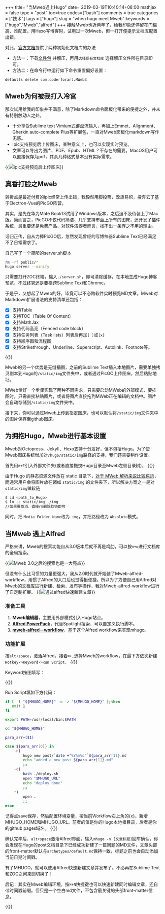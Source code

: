 +++
title= "当Mweb遇上Hugo"
date= 2019-03-19T10:40:14+08:00
mathjax = false
type = "post"
toc=true
codes=["bash"]
comments = true
categories = ["技术"]
tags = ["hugo"]
slug = "when hugo meet Mweb"
keywords = ["hugo","Mweb","alfred"]
+++
接触Mweb也近两年了，给我印象还停留在门槛高、难配置。用Hexo写博客时，试用过一次Mweb，但一打开便提示文档库配置出错。

对此，[官方文档](https://zh.mweb.im/mweb-library.html)提供了两种初始化文档库的办法

- 方法一：下载[文件包]( https://cdn.mwebapp.cn/MWebInitLibrary.zip) 并解压，再用`选择现有文档库` 选择解压文件所在目录即可。
- 方法二：在命令行中运行如下命令重置偏好设置：
<!--more-->
```bash
defaults delete com.coderforart.MWeb3
```
## Mweb为何被我打入冷宫

那次试用给我的印象并不满意，除了Markdown命令面板化带来的便捷之外，并未有特别触动人之处。

- 十分享受Sublime text Vimium式键盘流输入，再加上Emmet、Alignment、Gherkin auto-complete Plus等扩展包，一直对Mweb面板化markdown写作无感。
- ipic支持预览后上传图床，某种意义上，也可以实现实时预览。
- 文章可以导出为图片、PDF、Epub、HTML？不存在的需要。MacOS用户可以直接保存为pdf，其余几种格式基本没有实际需求。

{{<img src="https://ian2.oss-cn-hangzhou.aliyuncs.com/clt6/picgo%20screen.jpeg" alt="ipic支持预览后上传图床">}}

## 真香打脸之Mweb

转折点是最近付费的ipic经常上传出错，我毅然用脚投票，改旗易帜，投奔去了基于Electron-Vue的PicGO阵营。

其实，是先在华为Mate Book13试用了Windows版本，之后迫不及待装上了Mac版。简而言之，PicGO不仅代码简洁、几乎支持市面上所有的图床，还开发了插件系统，最重要还是免费产品，对软件洁癖者而言，找不出一条弃之不用的理由。

话归正传，自从力捧PicGO后，忽然发现曾经的写博神器Sublime Text已经满足不了日常需求了。

自己写了一个简陋的server.sh脚本
```bash
rm -rf public/*
hugo server --minify
```
只需要打开ZOC终端，输入`./server.sh`，即可清除缓存，在本地生成Hugo博客预览，不过终究还是要横跨Sublime Text和Chrome。

于是乎，又想起了Mweb的好，毕竟可以不必跨软件实时预览MD文章。Mweb对Markdown扩展语法的支持清单还包括：

-  [x] 支持Table
-  [x]  支持TOC（Table Of Content）
- [x]  支持MathJax
- [x]  支持代码高亮（Fenced code block）
- [x]  支持任务列表（Task lists）列表后再加`[ ]`或`[x]`
- [x]  支持顺序图和流程图
- [x]  支持Strikethrough、Underline、Superscript、Autolink、Footnote等。

{{<img src="https://ian2.oss-cn-hangzhou.aliyuncs.com/clt6/Mweb-shoot.jpeg" alt="">}}

Mweb的另一个优势是无缝插图，之前的Sublime Text插入本地图片，需要单独拷贝副本到Hugo的`/static/img`文件夹中，或者通过PicGO上传图床，然后粘贴地址。

MWeb恰好一个步骤实现了两种不同需求，只需要启动MWeb的外部模式，要插图时，只需直接粘贴图片，或者将图片直接拖到MWeb正在编辑的文档中。图片会自动存储到`/static/img`文件夹中。

接下来，你可以通过Mweb上传到指定图床，也可以默认将`/static/img`文件夹中的图片保存至github图床。

## 为拥抱Hugo，Mweb进行基本设置
Mweb对Octopress、JekyII、Hexo支持十分友好，但不包括Hugo。为了使Mweb图床系统增加对`/hugo/static/img`路径的支持，我们还需要稍作设置。

首先用`⌘+E`引入外部文件夹(或者直接拖曳Hugo目录至Mweb左侧目录树)，
{{<img src="https://ian2.oss-cn-hangzhou.aliyuncs.com/clt6/Mweb-hugo-setting.jpeg" alt="">}}

由于Hugo 的静态资源文件放在 static 目录下，[对于 MWeb 解析来说比较尴尬](https://github.com/oulvhai/MWeb-issues/issues/141)，而通常用户会将图片放在诸如 `static/img` 的文件夹下，所以解决方案之一是对` static/img `做软链
```bash
$ cd <path_to_Hugo>
$ ln -s static/img ./img
//如果要取消，直接rm删除软链即可
```
同时，把 `Media Folder Name`改为` img`，并把路径改为 `Absolute`模式。

## 当Mweb 遇上Alfred
严格来讲，Mweb的搜索功能自从3.0版本后就不再是鸡肋，可以按`⌘+o`进行文档库的全局搜索。

{{<img src="https://ian2.oss-cn-hangzhou.aliyuncs.com/clt6/Mweb-search.jpeg" alt="Mweb 3.0之后的搜索也是一大亮点">}}

但没有什么比习惯的力量更强大，我从2.0时代就开始装了Mweb-alfred-workflow，用惯了Alfred的入口后也觉得挺便捷。所以为了方便自己用Alfred对Mweb的文档库进行新建、检索、发布等操作，我对Mweb-alfred-workflow进行了自定制扩展。
{{<img src="https://ian2.oss-cn-hangzhou.aliyuncs.com/clt6/mhugo-alfred-input.jpeg" alt="通过alfred快速新建文章">}}

### 准备工具
1. **Mweb编辑器**，主要用外部模式引入Hugo站点。
2. [**Alfred PowerPack**](https://www.alfredapp.com/powerpack/)，代替Spotlight搜索，可以自定义执行脚本。
3. [**mweb-alfred－workflow**](https://github.com/tianhao/alfred-mweb-workflow)，基于这个Alfred workflow来实现mhugo。

### 功能扩展
按`alt+space`，激活Alfred，接着`⌘+,`选择Mweb的workflow，在最下方依次新建`Hotkey->Keyword->Run Script`，
{{<img src="https://ian2.oss-cn-hangzhou.aliyuncs.com/clt6/mhugo-hotkey.jpeg" alt="">}}

Keyword按图填写：

{{<img src="https://ian2.oss-cn-hangzhou.aliyuncs.com/clt6/muhugo-keyword.jpeg" alt="">}}

Run Script填如下方代码：
```bash
if [ -f "${MHUGO_HOME}" -o -z "${MHUGO_HOME}" ];then
   exit 1
fi

export PATH=/usr/local/bin:$PATH

cd "${MHUGO_HOME}"

para_arr=($1)

case ${para_arr[0]} in
    -n)
        hugo new post/`date +"%Y%m%d"`${para_arr[1]}.md
        echo "added a new post ${para_arr[1]}.md"
        ;;
    -d)
        bash ./deploy.sh
        open "$MHUGO_URL"
        echo "deploy done"
        ;;
    *)
        open .
        ;;
esac
```
记得点save保存，然后配置环境变量，按当前Workflow右上角的{x}，新增MHUGO_HOME和MHUGO_URL。前者的值是你的Hugo本地根目录，后者是你的github pages域名。
{{<img src="https://ian2.oss-cn-hangzhou.aliyuncs.com/clt6/mweb-afred-environment-config.jpeg" alt="">}}

确认完毕后，`alt+space`激活Alfred界面，输入`mhugo -n [文章标题]`回车确认，你会发现在Hugo的post文档目录下已经成功新建了一篇同题的MD文件，文章头部的front-matter默认与`archetypes/default.md`保持一致，标题之前也会自动添加当前日期时间戳。

有了MHUGO，就可以使用Alfred快速新建文章并发布了。不必再在Sublime Text和ZOC之间来回切换了！

后记：其实在Mweb编辑环境，按`⌘+N`快捷键也可以快速新建同时编辑文章，还自带时间戳前缀。但只是一个空白md文件，不包含最关键的头部front-matter信息。

{{<img src="https://ian2.oss-cn-hangzhou.aliyuncs.com/clt6/2019-03-22%20at%2016.39.jpg" alt="">}}

